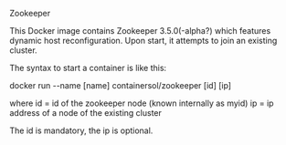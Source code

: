 Zookeeper

This Docker image contains Zookeeper 3.5.0(-alpha?) which features dynamic host reconfiguration. Upon start, it attempts to join an existing cluster.

The syntax to start a container is like this:

  docker run --name [name] containersol/zookeeper [id] [ip]
  
where 
  id = id of the zookeeper node (known internally as myid)
  ip = ip address of a node of the existing cluster
  
The id is mandatory, the ip is optional.
